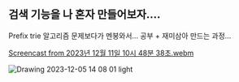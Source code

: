 ## 검색 기능을 나 혼자 만들어보자....
Prefix trie 알고리즘 문제보다가 멘붕와서... 공부 + 재미삼아 만드는 과정...

[Screencast from 2023년 12월 11일 10시 48분 38초.webm](https://github.com/resetmerlin/Search-bar/assets/108568153/b60a416d-bcf8-480c-9ea3-8a345c48979b)

![Drawing 2023-12-05 14 08 01 light](https://github.com/resetmerlin/Search-bar/assets/108568153/15a0aa8f-5435-45c7-80c8-864d8fbc8372)
